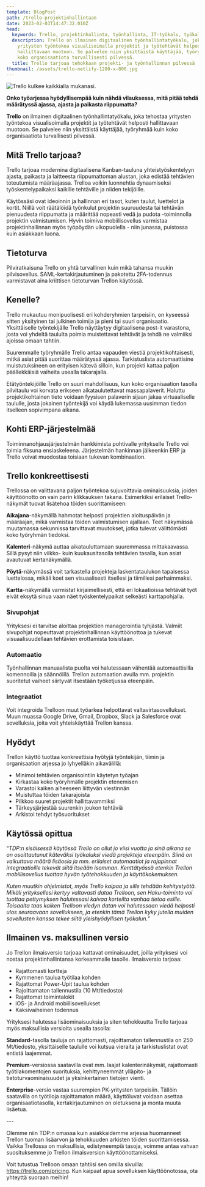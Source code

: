 ```yaml
---
template: BlogPost
path: /trello-projektinhallintaan
date: 2023-02-03T14:47:32.010Z
head:
  keywords: Trello, projektinhallinta, työnhallinta, IT-työkalu, työkalusovellus
  description: Trello on ilmainen digitaalinen työnhallintatyökalu, joka tehostaa
    yritysten työntekoa visualisoimalla projektit ja työtehtävät helposti
    hallittavaan muotoon. Se palvelee niin yksittäistä käyttäjää, työryhmää kuin
    koko organisaatiota turvallisesti pilvessä.
  title: Trello tarjoaa tehokkaan projekti- ja työnhallinnan pilvessä
thumbnail: /assets/trello-netlify-1280-x-800.jpg
---
```

![Trello kulkee kaikkialla mukanasi.](/assets/trello-netlify-1280-x-800.jpg)

**Onko työarjessa hyödyllisempää kuin nähdä vilauksessa, mitä pitää tehdä määrätyssä ajassa, ajasta ja paikasta riippumatta?** 

**Trello** on ilmainen digitaalinen työnhallintatyökalu, joka tehostaa yritysten työntekoa visualisoimalla projektit ja työtehtävät helposti hallittavaan muotoon. Se palvelee niin yksittäistä käyttäjää, työryhmää kuin koko organisaatiota turvallisesti pilvessä.

## Mitä Trello tarjoaa?

Trello tarjoaa modernina digitaalisena Kanban-tauluna yhteistyöskentelyyn ajasta, paikasta ja laitteesta riippumattoman alustan, joka edistää tehtävien toteutumista määräajassa. Trelloa voikin luonnehtia dynaamiseksi työskentelypaikaksi kaikille tehtäville ja niiden tekijöille.

Käytössäsi ovat ideoinnin ja hallinnan eri tasot, kuten taulut, luettelot ja kortit. Niillä voit räätälöidä työnkulut projektin suuruudesta tai tehtävän pienuudesta riippumatta ja määrittää nopeasti vedä ja pudota -toiminnolla projektin valmistumisen. Hyvin toimiva mobiilisovellus varmistaa projektinhallinnan myös työpöydän ulkopuolella - niin junassa, puistossa kuin asiakkaan luona.

## Tietoturva

Pilviratkaisuna Trello on yhtä turvallinen kuin mikä tahansa muukin pilvisovellus. SAML-kertakirjautuminen ja pakotettu 2FA-todennus varmistavat aina kriittisen tietoturvan Trellon käytössä.

## Kenelle?

Trello mukautuu monipuolisesti eri kohderyhmien tarpeisiin, on kyseessä sitten yksityinen tai julkinen toimija ja pieni tai suuri organisaatio. Yksittäiselle työntekijälle Trello näyttäytyy digitaalisena post-it varastona, josta voi yhdeltä taululta poimia muistettavat tehtävät ja tehdä ne valmiiksi ajoissa omaan tahtiin. 

Suuremmalle työryhmälle Trello antaa vapauden viestiä projektikohtaisesti, mitkä asiat pitää suorittaa määrätyssä ajassa. Tarkistuslista automaattisine muistutuksineen on erityisen kätevä silloin, kun projekti kattaa paljon päällekkäisiä vaiheita usealla takarajalla.

Etätyöntekijöille Trello on suuri mahdollisuus, kun koko organisaation tasolla pilvitaulu voi korvata erikseen aikataulutettavat massapalaverit. Haluttu projektikohtainen tieto voidaan fyysisen palaverin sijaan jakaa virtuaaliselle taululle, josta jokainen työntekijä voi käydä lukemassa uusimman tiedon itselleen sopivimpana aikana.

## Kohti ERP-järjestelmää

Toiminnanohjausjärjestelmän hankkimista pohtivalle yritykselle Trello voi toimia fiksuna ensiaskeleena. Järjestelmän hankinnan jälkeenkin ERP ja Trello voivat muodostaa toisiaan tukevan kombinaation. 

## Trello konkreettisesti

Trellossa on valittavana paljon työntekoa sujuvoittavia ominaisuuksia, joiden käyttöönotto on vain parin klikkauksen takana. Esimerkiksi erilaiset Trello-näkymät tuovat lisätehoa töiden suorittamiseen: 

**Aikajana**-näkymällä hahmotat helposti projektien aloituspäivän ja määräajan, mikä varmistaa töiden valmistumisen ajallaan. Teet näkymässä muutamassa sekunnissa tarvittavat muutokset, jotka tulevat välittömästi koko työryhmän tiedoksi.

**Kalenteri**-näkymä auttaa aikatauluttamaan suuremmassa mittakaavassa. Sillä pysyt niin viikko- kuin kuukausitasolla tehtävien tasalla, kun asiat avautuvat kertanäkymällä.

**Pöytä**-näkymässä voit tarkastella projekteja laskentataulukon tapaisessa luettelossa, mikäli koet sen visuaalisesti itsellesi ja tiimillesi parhaimmaksi.

**Kartta**-näkymällä varmistat kirjaimellisesti, että eri lokaatioissa tehtävät työt eivät eksytä sinua vaan näet työskentelypaikat selkeästi karttapohjalla.

### Sivupohjat

Yrityksesi ei tarvitse aloittaa projektien managerointia tyhjästä. Valmiit sivupohjat nopeuttavat projektinhallinnan käyttöönottoa ja tukevat visuaalisuudellaan tehtävien erottamista toisistaan.

### Automaatio

Työnhallinnan manuaalista puolta voi halutessaan vähentää automaattisilla komennoilla ja säännöillä. Trellon automaation avulla mm. projektin suoritetut vaiheet siirtyvät itsestään työketjussa eteenpäin.

### Integraatiot

Voit integroida Trelloon muut työarkea helpottavat valtavirtasovellukset. Muun muassa Google Drive, Gmail, Dropbox, Slack ja Salesforce ovat sovelluksia, joita voit yhteiskäyttää Trellon kanssa.

## Hyödyt

Trellon käyttö tuottaa konkreettisia hyötyjä työntekijän, tiimin ja organisaation arjessa jo lyhyelläkin aikavälillä:

* Minimoi tehtävien organisointiin käytetyn työajan 
* Kirkastaa koko työryhmälle projektin etenemisen
* Varastoi kaiken aiheeseen liittyvän viestinnän
* Muistuttaa töiden takarajoista
* Pilkkoo suuret projektit hallittavammiksi
* Tärkeysjärjestää suurenkin joukon tehtäviä
* Arkistoi tehdyt työsuoritukset

## Käytössä opittua

“*TDP:n sisäisessä käytössä Trello on ollut jo viisi vuotta ja sinä aikana se on osoittautunut käteväksi työkaluksi viedä projekteja eteenpäin. Siinä on vaikuttava määrä lisäosia ja mm. erilaiset automaatiot ja rajapinnat integraatioille tekevät siitä itseään isomman. Kenttätyössä etenkin Trellon mobiilisovellus tuottaa hyvän työtehokkuuden ja käyttökokemuksen.* 

*Kuten muutkin ohjelmistot, myös Trello kaipaa ja sille tehdään kehitystyötä. Mikäli yrityksellesi kertyy valtavasti dataa Trelloon, sen Haku-toiminto voi tuottaa pettymyksen halutessasi kaivaa korteilta vanhaa tietoa esille. Toisaalta taas kaiken Trelloon viedyn datan voi halutessaan viedä helposti ulos seuraavaan sovellukseen, ja etenkin tämä Trellon kyky jutella muiden sovellusten kanssa tekee siitä yleishyödyllisen työkalun.*”

## I﻿lmainen vs. maksullinen versio

Jo Trellon ilmaisversio tarjoaa kattavat ominaisuudet, joilla yrityksesi voi nostaa projektinhallintansa korkeammalle tasolle. Ilmaisversio tarjoaa:

* Rajattomasti kortteja
* Kymmenen taulua työtilaa kohden
* Rajattomat Power-Upit taulua kohden
* Rajoittamaton tallennustila (10 Mt/tiedosto)
* Rajattomat toimintalokit
* iOS- ja Android mobiilisovellukset
* Kaksivaiheinen todennus

Yrityksesi halutessa lisäominaisuuksia ja siten tehokkuutta Trello tarjoaa myös maksullisia versioita usealla tasolla:

**Standard**-tasolla tauluja on rajattomasti, rajoittamaton tallennustila on 250 Mt/tiedosto, yksittäiselle taululle voi kutsua vieraita ja tarkistuslistat ovat entistä laajemmat.

**Premium**-versiossa saatavilla ovat mm. laajat kalenterinäkymät, rajattomasti työtilakomentojen suorituksia, kehittyneemmät ylläpito- ja tietoturvaominaisuudet ja yksinkertainen tietojen vienti.

**Enterprise**-versio vastaa suurempien PK-yritysten tarpeisiin. Tällöin saatavilla on työtiloja rajoittamaton määrä, käyttöluvat voidaan asettaa organisaatiotasolla, kertakirjautuminen on oletuksena ja monta muuta lisäetua. 

\-﻿--

Olemme niin TDP:n omassa kuin asiakkaidemme arjessa huomanneet Trellon tuoman lisäarvon ja tehokkuuden arkisten töiden suorittamisessa. Vaikka Trellossa on maksullisia, edistyneempiä tasoja, voimme antaa vahvan suosituksemme jo Trellon ilmaisversion käyttöönottamiseksi.

Voit tutustua Trelloon omaan tahtiisi sen omilla sivuilla: <https://trello.com/pricing>. Kun kaipaat apua sovelluksen käyttöönotossa, ota yhteyttä suoraan meihin!